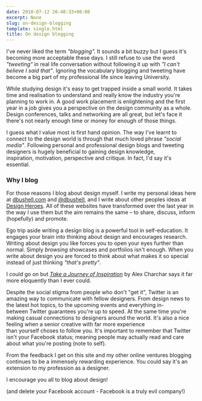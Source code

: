 ```yaml
---
date: 2010-07-12 20:40:33+00:00
excerpt: None
slug: on-design-blogging
template: single.html
title: On design blogging
---
```


I've never liked the term _"blogging"._ It sounds a bit buzzy but I guess it's becoming more acceptable these days. I still refuse to use the word _"tweeting"_ in real life conversation without following it up with _"I can't believe I said that"_. Ignoring the vocabulary blogging and tweeting have become a big part of my professional life since leaving University.

While studying design it's easy to get trapped inside a small world. It takes time and realisation to understand and really know the industry you're planning to work in. A good work placement is enlightening and the first year in a job gives you a perspective on the design community as a whole. Design conferences, talks and networking are all great, but let's face it there's not nearly enough time or money for enough of those things.

I guess what I value most is first hand opinion. The way I've learnt to connect to the design world is through that much loved phrase _"social media"_. Following personal and professional design blogs and tweeting designers is hugely beneficial to gaining design knowledge, inspiration, motivation, perspective and critique. In fact, I'd say it's essential.


### Why I blog


For those reasons I blog about design myself. I write my personal ideas here at [dbushell.com](http://dbushell.com) and [@dbushell](http://twitter.com/dbushell), and I write about other peoples ideas at [Design Heroes](http://designheroes.co.uk). All of these websites have transformed over the last year in the way I use them but the aim remains the same – to share, discuss, inform (hopefully) and promote.

Ego trip aside writing a design blog is a powerful tool in self-education. It engages your brain into thinking about design and encourages research. Writing about design you like forces you to open your eyes further than normal. Simply _browsing_ showcases and portfolios isn't enough. When you write about design you are forced to think about what makes it so special instead of just thinking _"that's pretty"_.

I could go on but _[Take a Journey of Inspiration](http://retinart.net/creativity/journey-of-inspiration)_ by Alex Charchar says it far more eloquently than I ever could.

Despite the social stigma from people who don't "get it", Twitter is an amazing way to communicate with fellow designers. From design news to the latest hot topics, to the upcoming events and everything in-between Twitter guarantees you're up to speed. At the same time you're making casual connections to designers around the world. It's also a nice feeling when a senior creative with far more experience than yourself choses to follow you. It's important to remember that Twitter isn't your Facebook status; meaning people may actually read and care about what you're posting (note to self).

From the feedback I get on this site and my other online ventures blogging continues to be a immensely rewarding experience. You could say it's an extension to my profession as a designer.

I encourage you all to blog about design!

<p class="medium">(and delete your Facebook account - Facebook is a truly evil company!)</p>

